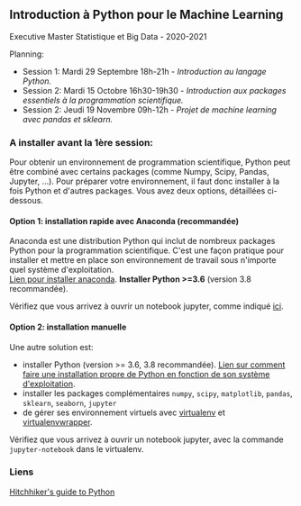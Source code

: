 ## Introduction à Python pour le Machine Learning

Executive Master Statistique et Big Data - 2020-2021

Planning:  
- Session 1: Mardi 29 Septembre 18h-21h - *Introduction au langage Python.*
- Session 2: Mardi 15 Octobre 16h30-19h30 - *Introduction aux packages essentiels à la programmation scientifique.*
- Session 2: Jeudi 19 Novembre 09h-12h - *Projet de machine learning avec pandas et sklearn.*

### A installer avant la 1ère session:  

Pour obtenir un environnement de programmation scientifique, Python peut être combiné avec certains packages (comme Numpy, Scipy, Pandas, Jupyter, ...). Pour préparer votre environnement, il faut donc installer à la fois Python et d'autres packages. Vous avez deux options, détaillées ci-dessous. 

#### Option 1: installation rapide avec Anaconda (recommandée)

Anaconda est une distribution Python qui inclut de nombreux packages Python pour la programmation scientifique. C'est une façon pratique pour installer et mettre en place son environnement de travail sous n'importe quel système d'exploitation.  
[Lien pour installer anaconda](https://docs.anaconda.com/anaconda/install/). **Installer Python >=3.6** (version 3.8 recommandée).

Vérifiez que vous arrivez à ouvrir un notebook jupyter, comme indiqué [ici](https://docs.anaconda.com/anaconda/user-guide/getting-started/#run-python-in-a-jupyter-notebook).

#### Option 2: installation manuelle   

Une autre solution est:  
- installer Python (version >= 3.6, 3.8 recommandée).
[Lien sur comment faire une installation propre de Python en fonction de son système d'exploitation](http://docs.python-guide.org/en/latest/starting/installation/).
- installer les packages complémentaires `numpy`, `scipy`, `matplotlib`, `pandas`, `sklearn`, `seaborn`, `jupyter`
- de gérer ses environnement virtuels avec [virtualenv](https://virtualenv.pypa.io/en/latest/) et [virtualenvwrapper](http://virtualenvwrapper.readthedocs.io/en/latest/).

Vérifiez que vous arrivez à ouvrir un notebook jupyter, avec la commande `jupyter-notebook` dans le virtualenv.


### Liens

[Hitchhiker's guide to Python](http://docs.python-guide.org/en/latest/) 
